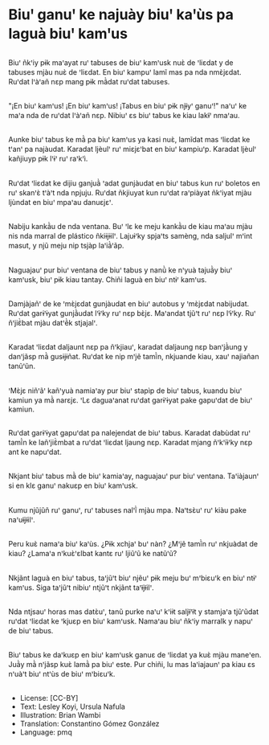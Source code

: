# Biuꞌ ganuꞌ ke najuày biuꞌ kaꞌùs pa laguà biuꞌ kamꞌus

##
Biuꞌ ñkꞌiy pɨk maꞌayat ruꞌ tabuses de biuꞌ kamꞌusk nuɛ̀ de ꞌliɛdat y de tabuses mjàu nuɛ̀ de ꞌliɛdat. En biuꞌ kampuꞌ lamĩ mas pa nda nmɛ̀jɛdat. Ruꞌdat lꞌàꞌañ nɛp mang pɨk mã̀dat ruꞌdat tabuses.

##
"¡En biuꞌ kamꞌus! ¡En biuꞌ kamꞌus! ¡Tabus en biuꞌ pɨk njɨ̃yꞌ ganuꞌ!" naꞌuꞌ ke maꞌa nda de ruꞌdat lꞌàꞌañ nɛp. Nibiuꞌ ɛs biuꞌ tabus ke kiau lakɨ̃ꞌ nmaꞌau.

##
Aunke biuꞌ tabus ke mã̀ pa biuꞌ kamꞌus ya kasi nuɛ̀, lamĩdat mas ꞌliɛdat ke tꞌanꞌ pa najàudat. Karadat ljèulꞌ ruꞌ miɛjɛꞌbat en biuꞌ kampiuꞌp. Karadat ljèulꞌ kañjiuyp pɨk lꞌɨꞌ ruꞌ raꞌkꞌì.

##
Ruꞌdat ꞌliɛdat ke dijiu ganjuã̀ ꞌadat gunjàudat en biuꞌ tabus kun ruꞌ boletos en ruꞌ skanꞌɛ̀ tꞌàꞌt nda npjuju. Ruꞌdat ñkjiuyat kun ruꞌdat raꞌpiàyat ñkꞌiyat mjàu ljùndat en biuꞌ mpaꞌau danuɛjɛꞌ.

##
Nabiju kankã̀u de nda ventana. Buꞌ ꞌlɛ ke meju kankã̀u de kiau maꞌau mjàu nis nda marral de plástico ñkiɨjɨilꞌ. Lajuɨꞌky spjaꞌts samèng, nda saljulꞌ mꞌint masut, y njũ meju nip tsjàp laꞌiã̀ꞌãp.

##
Naguajauꞌ pur biuꞌ ventana de biuꞌ tabus y nanũ̀ ke nꞌyuà tajuã̀y biuꞌ kamꞌusk, biuꞌ pɨk kiau tantay. Chiñi laguà en biuꞌ ntɨꞌ kamꞌus.

##
Damjàjañꞌ de ke ꞌmɛ̀jɛdat gunjàudat en biuꞌ autobus y ꞌmɛ̀jɛdat nabijudat. Ruꞌdat garɨꞌɨyat gunjã̀udat lꞌɨ̀ꞌky ruꞌ nɛp bɛ̀jɛ. Maꞌandat tjũꞌt ruꞌ nɛp lꞌɨ̀ꞌky. Ruꞌ ñꞌjiɛ̃̀bat mjàu datꞌẽ̀k stjajalꞌ.

##
Karadat ꞌliɛdat daljaunt nɛp pa ñꞌkjiauꞌ, karadat daljaung nɛp banꞌjã̀ung y danꞌjãsp mã̀ gusɨjɨñat. Ruꞌdat ke nip mꞌjẽ tamĩ̀n, nkjuande kiau, xauꞌ najiañan tanũꞌũn.

##
ꞌMɛ̀jɛ niñꞌãꞌ kañꞌyuà namiaꞌay pur biuꞌ stapìp de biuꞌ tabus, kuandu biuꞌ kamiun ya mã̀ narɛjɛ. ꞌLɛ daguaꞌanat ruꞌdat garɨꞌɨyat pake gapuꞌdat de biuꞌ kamiun.

##
Ruꞌdat garɨꞌɨyat gapuꞌdat pa nalejendat de biuꞌ tabus. Karadat dabùdat ruꞌ tamĩ̀n ke lañꞌjiɛ̃̀mbat a ruꞌdat ꞌliɛdat ljaung nɛp. Karadat mjang ñꞌkꞌiɨ̀ꞌky nɛp ant ke napuꞌdat.

##
Nkjant biuꞌ tabus mã̀ de biuꞌ kamiaꞌay, naguajauꞌ pur biuꞌ ventana. Taꞌiàjaunꞌ si en klɛ ganuꞌ nakuɛp en biuꞌ kamꞌusk.

##
Kumu njũjũñ ruꞌ ganuꞌ, ruꞌ tabuses nalꞌĩ̀ mjàu mpa. Naꞌtsɛ̀uꞌ ruꞌ kiàu pake naꞌuɨ̃jɨ̃ilꞌ.

##
Peru kuɛ̀ namaꞌa biuꞌ kaꞌùs. ¿Pɨk xchjaꞌ buꞌ nàn? ¿Mꞌjẽ tamĩ̀n ruꞌ nkjuàdat de kiau? ¿Lamaꞌa nꞌkuɛ̀ꞌɛlbat kantɛ ruꞌ ljiũꞌũ ke natũꞌũ?

##
Nkjãnt laguà en biuꞌ tabus, taꞌjũꞌt biuꞌ njẽuꞌ pɨk meju buꞌ mꞌbiɛuꞌk en biuꞌ ntɨꞌ kamꞌus. Siga taꞌjũꞌt nibiuꞌ ntjũꞌt nkjãnt taꞌɨ̃jɨ̃ilꞌ.

##
Nda ntjsauꞌ horas mas datɛ̀uꞌ, tanũ purke naꞌuꞌ kꞌiɨt saljɨ̃ꞌɨ̃t y stamjaꞌa tjũꞌũdat ruꞌdat ꞌliɛdat ke ꞌkjuɛp en biuꞌ kamꞌusk. Namaꞌau biuꞌ ñkꞌiy marralk y napuꞌ de biuꞌ tabus.

##
Biuꞌ tabus ke daꞌkuɛp en biuꞌ kamꞌusk ganuɛ de ꞌliɛdat ya kuɛ̀ mjàu maneꞌen. Juã̀y mã̀ nꞌjãsp kuɛ̀ lamã̀ pa biuꞌ este. Pur chiñi, lu mas laꞌiajaunꞌ pa kiau ɛs nꞌuàꞌt biuꞌ ntꞌùs de biuꞌ mꞌbiɛuꞌk.

##
* License: [CC-BY]
* Text: Lesley Koyi, Ursula Nafula
* Illustration: Brian Wambi
* Translation: Constantino Gómez González
* Language: pmq
